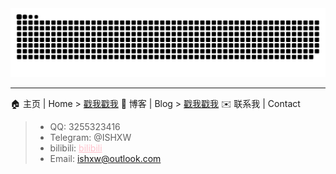 <div align="center">
 <img src="https://github.com/ishxw/ishxw/blob/boom/github-contribution-grid-snake.svg" />
</div>
<hr/>

 🏠 主页 | Home >  [戳我戳我](https://ishxw.com/)
 🔗 博客 | Blog >  [戳我戳我](https://blog.ishxw.com/)
 ✉️ 联系我 | Contact
> - QQ: 3255323416
> - Telegram: @ISHXW
> - bilibili: <a style="color: pink;" href="https://space.bilibili.com/1140868302">bilibili</a>
> - Email: ishxw@outlook.com
